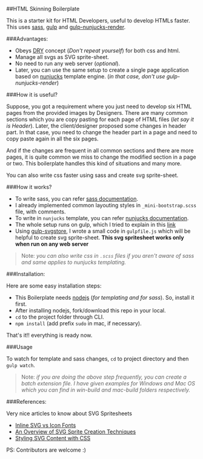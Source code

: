 

##HTML Skinning Boilerplate

This is a starter kit for HTML Developers, useful to develop HTMLs faster. This uses [sass](http://sass-lang.com/), [gulp](http://gulpjs.com/) and [gulp-nunjucks-render](https://github.com/carlosl/gulp-nunjucks-render).

###Advantages:

- Obeys [DRY](https://en.wikipedia.org/wiki/Don%27t_repeat_yourself) concept (_Don't repeat yourself_) for both css and html.
- Manage all svgs as SVG sprite-sheet.
- No need to run any web server (_optional_).
- Later, you can use the same setup to create a single page application based on [nunjucks](https://mozilla.github.io/nunjucks/) template engine. (_in that case, don't use gulp-nunjucks-render_)

###How it is useful?

Suppose, you got a requirement where you just need to develop six HTML pages from the provided images by Designers. There are many common sections which you are copy pasting for each page of HTML files (_let say it is Header_). Later, the client/designer proposed some changes in header part. In that case, you need to change the header part in a page and need to copy paste again in all the six pages. 

And if the changes are frequent in all common sections and there are more pages, it is quite common we miss to change the modified section in a page or two. This boilerplate handles this kind of situations and many more. 

You can also write css faster using sass and create svg sprite-sheet.

###How it works?

- To write sass, you can refer [sass documentation](http://sass-lang.com/documentation/file.SASS_REFERENCE.html).
- I already implemented common layouting styles in `_mini-bootstrap.scss` file, with comments.
- To write in `nunjucks` template, you can refer [nunjucks documentation](https://mozilla.github.io/nunjucks/).
- The whole setup runs on gulp, which I tried to explain in this [link](http://stackoverflow.com/a/32228623/1577396)
- Using [gulp-svgstore](https://github.com/w0rm/gulp-svgstore), I wrote a small code in `gulpfile.js` which will be helpful to create svg sprite-sheet. **This svg spritesheet works only when run on any web server**

> Note: _you can also write css in `.scss` files if you aren't aware of sass and same applies to nunjucks templating._

###Installation:

Here are some easy installation steps:

- This Boilerplate needs [nodejs](https://nodejs.org/download/) (_for templating and for sass_). So, install it first.
- After installing nodejs, fork/download this repo in your local.
- `cd` to the project folder through CLI.
- `npm install` (add prefix `sudo` in mac, if necessary).

That's it!! everything is ready now.

###Usage

To watch for template and sass changes, `cd` to project directory and then `gulp watch`.

> Note: _if you are doing the above step frequently, you can create a batch extension file. I have given examples for Windows and Mac OS which you can find in win-build and mac-build folders respectively._

###References:

Very nice articles to know about SVG Spritesheets

- [Inline SVG vs Icon Fonts](https://css-tricks.com/icon-fonts-vs-svg/)
- [An Overview of SVG Sprite Creation Techniques](https://24ways.org/2014/an-overview-of-svg-sprite-creation-techniques/)
- [Styling SVG <use> Content with CSS](http://tympanus.net/codrops/2015/07/16/styling-svg-use-content-css/)

PS: Contributors are welcome :)

